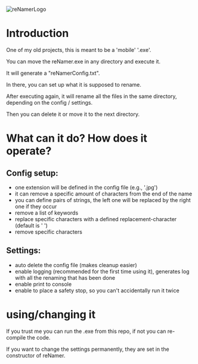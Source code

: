 ![reNamerLogo](https://github.com/AleMatGra/reNamer/assets/116359958/a0f9bba3-5482-452f-b6d4-8a5bbc1b4eb8)

# Introduction

One of my old projects, this is meant to be a 'mobile' '.exe'.

You can move the reNamer.exe in any directory and execute it.

It will generate a "reNamerConfig.txt".

In there, you can set up what it is supposed to rename.

After executing again, it will rename all the files in the same directory, depending on the config / settings.

Then you can delete it or move it to the next directory.

# What can it do? How does it operate?

## Config setup:
- one extension will be defined in the config file (e.g., '.jpg')
- it can remove a specific amount of characters from the end of the name
- you can define pairs of strings, the left one will be replaced by the right one if they occur
- remove a list of keywords
- replace specific characters with a defined replacement-character (default is ' ')
- remove specific characters

## Settings:
- auto delete the config file (makes cleanup easier)
- enable logging (recommended for the first time using it), generates log with all the renaming that has been done
- enable print to console
- enable to place a safety stop, so you can't accidentally run it twice

# using/changing it

If you trust me you can run the .exe from this repo, if not you can re-compile the code.

If you want to change the settings permanently, they are set in the constructor of reNamer.
